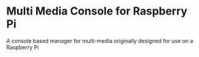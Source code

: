 # Multi Media Console for Raspberry Pi
A console based manager for multi-media originally designed for use on a Raspberry Pi
